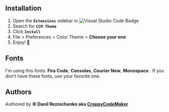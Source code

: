 ## Installation

1. Open the **`Extensions`** sidebar in ![Visual Studio Code Badge](https://img.shields.io/badge/Visual%20Studio%20Code-007ACC?logo=visualstudiocode&logoColor=fff&style=flat)
1. Search for **`CCM Theme`**
1. Click **`Install`**
1. File > Preferences > Color Theme > **Choose your one**
1. Enjoy! 🎉

## Fonts

I'm using this fonts: **Fira Code**, **Consolas**, **Courier New**, **Monospace** .
If you don't have these fonts, use your favorite one.

## Authors

Authored by **© Danil Reznichenko aka [CrappyCodeMaker](https://github.com/danilrez)**
